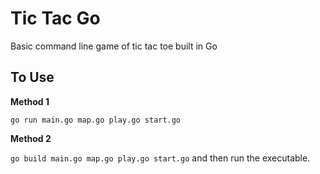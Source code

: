 # Tic Tac Go

Basic command line game of tic tac toe built in Go

## To Use

**Method 1**

`go run main.go map.go play.go start.go`

**Method 2**

`go build main.go map.go play.go start.go` and then run the executable.
